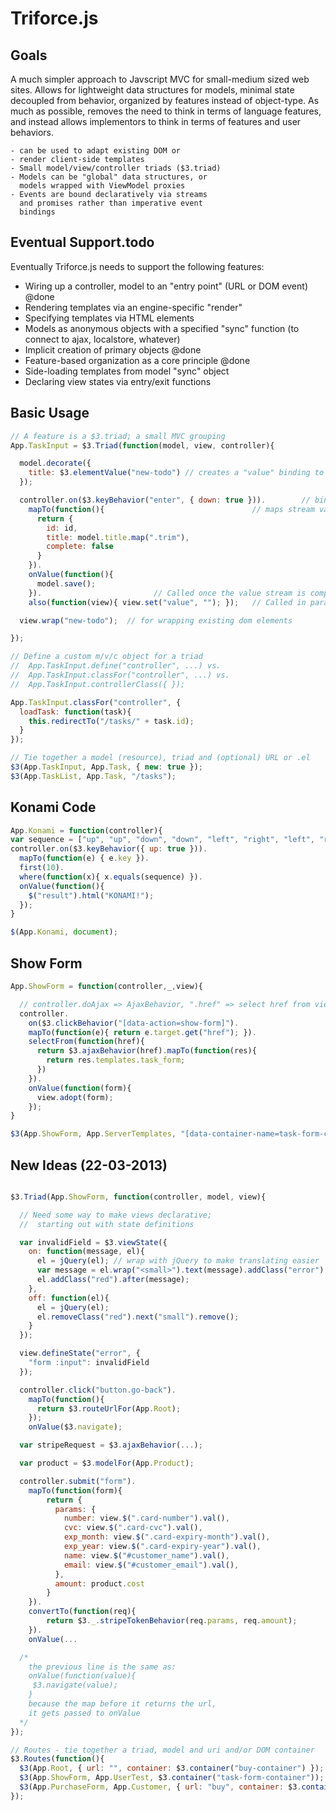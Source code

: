 # Triforce.js

## Goals

  A much simpler approach to Javscript MVC for small-medium sized web sites. Allows for lightweight data structures for models, minimal state decoupled from behavior, organized by features instead of object-type. As much as possible, removes the need to think in terms of language features, and instead allows implementors to think in terms of features and user behaviors.

    - can be used to adapt existing DOM or
    - render client-side templates
    - Small model/view/controller triads ($3.triad)
    - Models can be "global" data structures, or
      models wrapped with ViewModel proxies
    - Events are bound declaratively via streams
      and promises rather than imperative event
      bindings

## Eventual Support.todo

Eventually Triforce.js needs to support the following features:

- Wiring up a controller, model to an "entry point" (URL or DOM event) @done
- Rendering templates via an engine-specific "render"
- Specifying templates via HTML elements
- Models as anonymous objects with a specified "sync" function (to connect to ajax, localstore, whatever)
- Implicit creation of primary objects @done
- Feature-based organization as a core principle @done
- Side-loading templates from model "sync" object
- Declaring view states via entry/exit functions

## Basic Usage

```javascript
// A feature is a $3.triad; a small MVC grouping
App.TaskInput = $3.Triad(function(model, view, controller){

  model.decorate({
    title: $3.elementValue("new-todo") // creates a "value" binding to element with id "task-input"
  });

  controller.on($3.keyBehavior("enter", { down: true })).        // binds to keydown of view's element
    mapTo(function(){                                 // maps stream values to new model instances
      return {
        id: id,
        title: model.title.map(".trim"),
        complete: false
      }
    }).
    onValue(function(){
      model.save();
    }).                         // Called once the value stream is complete
    also(function(view){ view.set("value", ""); });   // Called in parallel to the event binding

  view.wrap("new-todo");  // for wrapping existing dom elements

});

// Define a custom m/v/c object for a triad
//  App.TaskInput.define("controller", ...) vs.
//  App.TaskInput.classFor("controller", ...) vs.
//  App.TaskInput.controllerClass({ });

App.TaskInput.classFor("controller", {
  loadTask: function(task){
    this.redirectTo("/tasks/" + task.id);
  }
});

// Tie together a model (resource), triad and (optional) URL or .el
$3(App.TaskInput, App.Task, { new: true });
$3(App.TaskList, App.Task, "/tasks");
```

## Konami Code
```javascript
App.Konami = function(controller){
var sequence = ["up", "up", "down", "down", "left", "right", "left", "right", "b", "a"];
controller.on($3.keyBehavior({ up: true })).
  mapTo(function(e) { e.key }).
  first(10).
  where(function(x){ x.equals(sequence) }).
  onValue(function(){
    $("result").html("KONAMI!");
  });
}

$(App.Konami, document);
```

## Show Form
```javascript
App.ShowForm = function(controller,_,view){

  // controller.doAjax => AjaxBehavior, ".href" => select href from view's el
  controller.
    on($3.clickBehavior("[data-action=show-form]").
    mapTo(function(e){ return e.target.get("href"); }).
    selectFrom(function(href){
      return $3.ajaxBehavior(href).mapTo(function(res){
        return res.templates.task_form;
      })
    }).
    onValue(function(form){
      view.adopt(form);
    });
}

$3(App.ShowForm, App.ServerTemplates, "[data-container-name=task-form-container]");
```

## New Ideas (22-03-2013)

```javascript

$3.Triad(App.ShowForm, function(controller, model, view){

  // Need some way to make views declarative;
  //  starting out with state definitions

  var invalidField = $3.viewState({
    on: function(message, el){
      el = jQuery(el); // wrap with jQuery to make translating easier
      var message = el.wrap("<small>").text(message).addClass("error").addClass(el.className);
      el.addClass("red").after(message);
    },
    off: function(el){
      el = jQuery(el);
      el.removeClass("red").next("small").remove();
    }
  });

  view.defineState("error", {
    "form :input": invalidField
  });

  controller.click("button.go-back").
    mapTo(function(){
      return $3.routeUrlFor(App.Root);
    });
    onValue($3.navigate);

  var stripeRequest = $3.ajaxBehavior(...);

  var product = $3.modelFor(App.Product);

  controller.submit("form").
    mapTo(function(form){
        return {
          params: {
            number: view.$(".card-number").val(),
            cvc: view.$(".card-cvc").val(),
            exp_month: view.$(".card-expiry-month").val(),
            exp_year: view.$(".card-expiry-year").val(),
            name: view.$("#customer_name").val(),
            email: view.$("#customer_email").val(),
          },
          amount: product.cost
        }
    }).
    convertTo(function(req){
        return $3._.stripeTokenBehavior(req.params, req.amount);
    }).
    onValue(...

  /*
    the previous line is the same as:
    onValue(function(value){
     $3.navigate(value);
    }
    because the map before it returns the url,
    it gets passed to onValue
  */
});

// Routes - tie together a triad, model and uri and/or DOM container
$3.Routes(function(){
  $3(App.Root, { url: "", container: $3.container("buy-container") });
  $3(App.ShowForm, App.UserTest, $3.container("task-form-container"));
  $3(App.PurchaseForm, App.Customer, { url: "buy", container: $3.container("buy-container")});
});
